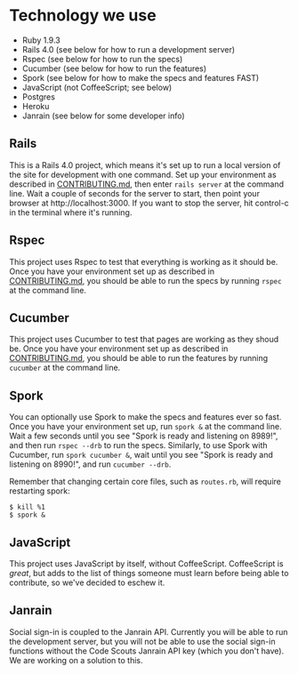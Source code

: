 Technology we use
=================

* Ruby 1.9.3
* Rails 4.0 (see below for how to run a development server)
* Rspec (see below for how to run the specs)
* Cucumber (see below for how to run the features)
* Spork (see below for how to make the specs and features FAST)
* JavaScript (not CoffeeScript; see below)
* Postgres
* Heroku
* Janrain (see below for some developer info)

Rails
-----
This is a Rails 4.0 project, which means it's set up to run a local version of the site for development with one command. Set up your environment as described in [CONTRIBUTING.md](CONTRIBUTING.md), then enter `rails server` at the command line. Wait a couple of seconds for the server to start, then point your browser at http://localhost:3000. If you want to stop the server, hit control-c in the terminal where it's running.

Rspec
-----
This project uses Rspec to test that everything is working as it should be. Once you have your environment set up as described in [CONTRIBUTING.md](https://github.com/code-scouts/green_mercury/blob/master/CONTRIBUTING.md), you should be able to run the specs by running `rspec` at the command line.

Cucumber
--------
This project uses Cucumber to test that pages are working as they shoud be. Once you have your environment set up as described in [CONTRIBUTING.md](https://github.com/code-scouts/green_mercury/blob/master/CONTRIBUTING.md), you should be able to run the features by running `cucumber` at the command line.

Spork
-----
You can optionally use Spork to make the specs and features ever so fast. Once you have your environment set up, run `spork &` at the command line. Wait a few seconds until you see "Spork is ready and listening on 8989!", and then run `rspec --drb` to run the specs. Similarly, to use Spork with Cucumber, run `spork cucumber &`, wait until you see "Spork is ready and listening on 8990!", and run `cucumber --drb`.

Remember that changing certain core files, such as `routes.rb`, will require restarting spork:

```
$ kill %1
$ spork &
```

JavaScript
----------

This project uses JavaScript by itself, without CoffeeScript. CoffeeScript is _great_, but adds to the list of things someone must learn before being able to contribute, so we've decided to eschew it.

Janrain
-------
Social sign-in is coupled to the Janrain API. Currently you will be able to run the development server, but you will not be able to use the social sign-in functions without the Code Scouts Janrain API key (which you don't have). We are working on a solution to this.
